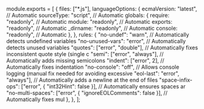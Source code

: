 module.exports = [
  {
    files: ["*.js"],
    languageOptions: {
      ecmaVersion: "latest", // Automatic
      sourceType: "script", // Automatic
      globals: {
        require: "readonly", // Automatic
        module: "readonly", // Automatic
        exports: "readonly", // Automatic
        _dirname: "readonly", // Automatic
        console: "readonly", // Automatic
      },
    },
    rules: {
      "no-undef": "warn", // Automatically detects undefined variables
      "no-unused-vars": "error", // Automatically detects unused variables
      "quotes": ["error", "double"], // Automatically fixes inconsistent quote style (single c
      "semi": ["error", "always"], // Automatically adds missing semicolons
      "indent": ["error", 2], // Automatically fixes indentation
      "no-console": "off", // Allows console logging (manual fix needed for avoiding excessive
      "eol-last": "error", "always"], // Automatically adds a newline at the end of files
      "space-infix-ops": ["error", { "int32Hint": false }], // Automatically ensures spaces ar
      "no-multi-spaces": ["error", { "ignoreEOLComments": false }], // Automatically fixes mul
    },
  },
];
